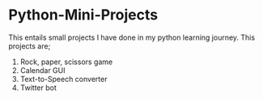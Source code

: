 # Python-Mini-Projects
This entails small projects I have done in my python learning journey.
This projects are;
1. Rock, paper, scissors game
2. Calendar GUI
3. Text-to-Speech converter
4. Twitter bot

